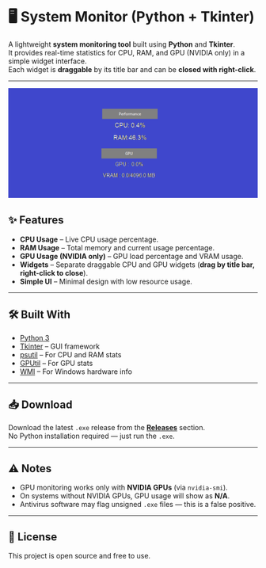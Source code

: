 # 🖥️ System Monitor (Python + Tkinter)

A lightweight **system monitoring tool** built using **Python** and **Tkinter**.  
It provides real-time statistics for CPU, RAM, and GPU (NVIDIA only) in a simple widget interface.  
Each widget is **draggable** by its title bar and can be **closed with right-click**.  

---
![My Project Screenshot](sys.png)
## ✨ Features
- **CPU Usage** – Live CPU usage percentage.  
- **RAM Usage** – Total memory and current usage percentage.  
- **GPU Usage (NVIDIA only)** – GPU load percentage and VRAM usage.  
- **Widgets** – Separate draggable CPU and GPU widgets (**drag by title bar, right-click to close**).  
- **Simple UI** – Minimal design with low resource usage.  

---

## 🛠️ Built With
- [Python 3](https://www.python.org/)  
- [Tkinter](https://docs.python.org/3/library/tkinter.html) – GUI framework  
- [psutil](https://pypi.org/project/psutil/) – For CPU and RAM stats  
- [GPUtil](https://pypi.org/project/GPUtil/) – For GPU stats  
- [WMI](https://pypi.org/project/WMI/) – For Windows hardware info  

---

## 📥 Download
Download the latest `.exe` release from the **[Releases](../../releases)** section.  
No Python installation required — just run the `.exe`.  

---

## ⚠️ Notes
- GPU monitoring works only with **NVIDIA GPUs** (via `nvidia-smi`).  
- On systems without NVIDIA GPUs, GPU usage will show as **N/A**.  
- Antivirus software may flag unsigned `.exe` files — this is a false positive.  

---



## 📜 License
This project is open source and free to use.  
